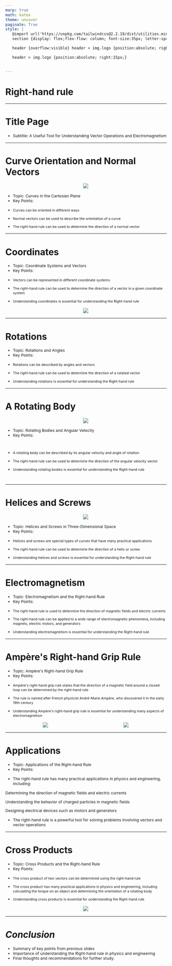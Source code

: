 ```yaml
---
marp: true
math: katex
theme: uncover
paginate: True
style: |
   @import url('https://unpkg.com/tailwindcss@2.2.19/dist/utilities.min.css');
   section {display: flex;flex-flow: column; font-size:35px; letter-spacing:1.4px;}

   header {overflow:visible} header > img.logo {position:absolute; right:15px;}

   header > img.logo {position:absolute; right:15px;}


---
```

<!-- backgroundImage: url('backgrounds/wwwatercolor (7).png') -->
<!-- _class: lead -->

 # Right-hand rule

---
<style scoped>p,li {font-size:0.96em}</style>

 # Title Page
- Subtitle: A Useful Tool for Understanding Vector Operations and Electromagnetism


---
<style scoped>p,li {font-size:0.76em}</style>

 # Curve Orientation and Normal Vectors
<div style="display: flex; flex: 1 1 auto; flex-flow: row; min-height: 0"><div style="display: flex; flex: 1 1 auto; justify-content: center;min-height:0;min-width:0; margin-bottom:0.1em;;margin-right:0.15em">
<img style='object-fit: contain; max-height:100%; max-width:100%; background-color: rgba(0,0,0,0);' src='https://upload.wikimedia.org/wikipedia/commons/thumb/3/34/Right-hand_grip_rule.svg/170px-Right-hand_grip_rule.svg.png'/>
</div>
</div>

- Topic: Curves in the Cartesian Plane
- Key Points:

+ Curves can be oriented in different ways

+ Normal vectors can be used to describe the orientation of a curve

+ The right-hand rule can be used to determine the direction of a normal vector

---
<style scoped>p,li {font-size:0.76em}</style>

 # Coordinates
- Topic: Coordinate Systems and Vectors
- Key Points:

+ Vectors can be represented in different coordinate systems

+ The right-hand rule can be used to determine the direction of a vector in a given coordinate system

+ Understanding coordinates is essential for understanding the Right-hand rule
<div style="display: flex; flex: 1 1 auto; flex-flow: row; min-height: 0"><div style="display: flex; flex: 1 1 auto; justify-content: center;min-height:0;min-width:0; margin-bottom:0.1em;;margin-right:0.15em">
<img style='object-fit: contain; max-height:100%; max-width:100%; background-color: rgba(0,0,0,0);' src='https://upload.wikimedia.org/wikipedia/commons/thumb/e/e2/Cartesian_coordinate_system_handedness.svg/220px-Cartesian_coordinate_system_handedness.svg.png'/>
</div>
</div>


---
<style scoped>p,li {font-size:0.80em}</style>

 # **Rotations**

- Topic: Rotations and Angles
- Key Points:

+ Rotations can be described by angles and vectors

+ The right-hand rule can be used to determine the direction of a rotated vector

+ Understanding rotations is essential for understanding the Right-hand rule

---
<style scoped>p,li {font-size:0.76em}</style>

 # A Rotating Body
<div style='flex:1 1 auto; min-height:0;' class="grid grid-cols-8 gap-4">
<div style='display:flex; flex-flow:column; min-height:0;' class="col-span-4">

<div style="display: flex; flex: 1 1 auto; flex-flow: row; min-height: 0"><div style="display: flex; flex: 1 1 auto; justify-content: center;min-height:0;min-width:0; margin-bottom:0.1em;;margin-right:0.15em">
<img style='object-fit: contain; max-height:100%; max-width:100%; background-color: rgba(0,0,0,0);' src='https://upload.wikimedia.org/wikipedia/commons/thumb/3/34/Right-hand_grip_rule.svg/220px-Right-hand_grip_rule.svg.png'/>
</div>
</div>

</div>

<div style='display:flex; flex-flow:column; min-height:0;' class="col-span-4">

- Topic: Rotating Bodies and Angular Velocity
- Key Points:

+ A rotating body can be described by its angular velocity and angle of rotation

+ The right-hand rule can be used to determine the direction of the angular velocity vector

+ Understanding rotating bodies is essential for understanding the Right-hand rule
</div>

</div>


---
<style scoped>p,li {font-size:0.76em}</style>

 # Helices and Screws
<div style="display: flex; flex: 1 1 auto; flex-flow: row; min-height: 0"><div style="display: flex; flex: 1 1 auto; justify-content: center;min-height:0;min-width:0; margin-bottom:0.1em;;margin-right:0.15em">
<img style='object-fit: contain; max-height:100%; max-width:100%; background-color: rgba(0,0,0,0);' src='https://upload.wikimedia.org/wikipedia/commons/thumb/f/ff/Screw_thread_handedness.png/220px-Screw_thread_handedness.png'/>
</div>
</div>

- Topic: Helices and Screws in Three-Dimensional Space
- Key Points:

+ Helices and screws are special types of curves that have many practical applications

+ The right-hand rule can be used to determine the direction of a helix or screw

+ Understanding helices and screws is essential for understanding the Right-hand rule

---
<style scoped>p,li {font-size:0.80em}</style>

 # Electromagnetism

- Topic: Electromagnetism and the Right-hand Rule
- Key Points:

+ The right-hand rule is used to determine the direction of magnetic fields and electric currents

+ The right-hand rule can be applied to a wide range of electromagnetic phenomena, including magnets, electric motors, and generators

+ Understanding electromagnetism is essential for understanding the Right-hand rule

---
<style scoped>p,li {font-size:0.72em}</style>

 # Ampère's Right-hand Grip Rule
- Topic: Ampère's Right-hand Grip Rule
- Key Points:

+ Ampère's right-hand grip rule states that the direction of a magnetic field around a closed loop can be determined by the right-hand rule

+ The rule is named after French physicist André-Marie Ampère, who discovered it in the early 19th century

+ Understanding Ampère's right-hand grip rule is essential for understanding many aspects of electromagnetism
<div style="display: flex; flex: 1 1 auto; flex-flow: row; min-height: 0"><div style="display: flex; flex: 1 1 auto; justify-content: center;min-height:0;min-width:0; margin-bottom:0.1em;;margin-right:0.15em">
<img style='object-fit: contain; max-height:100%; max-width:100%; background-color: rgba(0,0,0,0);' src='https://upload.wikimedia.org/wikipedia/commons/thumb/3/3e/Manoderecha.svg/220px-Manoderecha.svg.png'/>
</div>
<div style="display: flex; flex: 1 1 auto; justify-content: center;min-height:0;min-width:0; margin-bottom:0.1em;;margin-right:0.15em">
<img style='object-fit: contain; max-height:100%; max-width:100%; background-color: rgba(0,0,0,0);' src='https://upload.wikimedia.org/wikipedia/commons/thumb/d/d0/Coil_right-hand_rule.svg/330px-Coil_right-hand_rule.svg.png'/>
</div>
</div>


---
<style scoped>p,li {font-size:0.72em}</style>

 # Applications

- Topic: Applications of the Right-hand Rule
- Key Points:

+ The right-hand rule has many practical applications in physics and engineering, including:

Determining the direction of magnetic fields and electric currents

Understanding the behavior of charged particles in magnetic fields

Designing electrical devices such as motors and generators

+ The right-hand rule is a powerful tool for solving problems involving vectors and vector operations

---
<style scoped>p,li {font-size:0.76em}</style>

 # Cross Products
- Topic: Cross Products and the Right-hand Rule
- Key Points:

+ The cross product of two vectors can be determined using the right-hand rule

+ The cross product has many practical applications in physics and engineering, including calculating the torque on an object and determining the orientation of a rotating body

+ Understanding cross products is essential for understanding the Right-hand rule
<div style="display: flex; flex: 1 1 auto; flex-flow: row; min-height: 0"><div style="display: flex; flex: 1 1 auto; justify-content: center;min-height:0;min-width:0; margin-bottom:0.1em;;margin-right:0.15em">
<img style='object-fit: contain; max-height:100%; max-width:100%; background-color: rgba(0,0,0,0);' src='https://upload.wikimedia.org/wikipedia/commons/thumb/c/c0/CHF_200_9_front.jpg/150px-CHF_200_9_front.jpg'/>
</div>
</div>


---
<style scoped>p,li {font-size:0.88em}</style>

 # _Conclusion_
- Summary of key points from previous slides
- Importance of understanding the Right-hand rule in physics and engineering
- Final thoughts and recommendations for further study.
